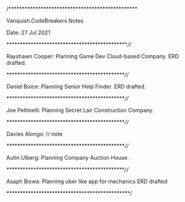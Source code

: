 /************************************************ 

Vanquish.CodeBreakers Notes 

Date: 27 Jul 2021

**********************************************//*

Rayshawn Cooper:
Planning Game Dev Cloud-based Company.
ERD drafted.

*********************************************//*

Daniel Boice:
Planning Senior Help Finder.
ERD drafted.

*********************************************//*

Joe Pettinelli:
Planning Secret Lair Construction Company.

*********************************************//*

Davies Alongo:
// note

*********************************************//*

Autin Ulberg:
Planning Company Auction House.

*********************************************//*

Asaph Biswa:
Planning uber like app for mechanics
ERD drafted

**********************************************/

